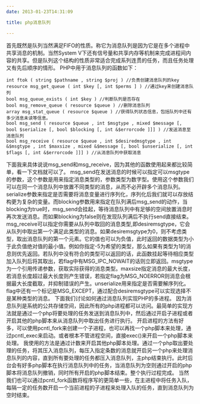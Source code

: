 ```yaml
---
date: 2013-01-23T14:31:09

title: php消息队列

---
```


首先既然是队列当然满足FIFO的性质。称它为消息队列是因为它是在多个进程中共享消息的机制。当然System V下还有信号量和共享内存等机制来完成进程间内容的共享。但是队列这个结构的性质非常适合完成系列连贯的任务，而且任务处理又有先后顺序的情形。
PHP中用于消息队列的函数如下：
```
int ftok ( string $pathname , string $proj ) //负责创建消息队列的key
resource msg_get_queue ( int $key [, int $perms ] ) //通过key来创建消息队列
bool msg_queue_exists ( int $key ) //判断队列是否存在
bool msg_remove_queue ( resource $queue ) //删除消息队列
array msg_stat_queue ( resource $queue ) //获得队列状态信息，包括队列中还有多少消息未读等信息。
bool msg_send ( resource $queue , int $msgtype , mixed $message [, bool $serialize [, bool $blocking [, int &$errorcode ]]] ) //发送消息至消息队列
bool msg_receive ( resource $queue , int $desiredmsgtype , int &$msgtype , int $maxsize , mixed &$message [, bool $unserialize [, int $flags [, int &$errorcode ]]] ) //从消息队列中获取消息
```

下面我来具体说说msg_send和msg_receive，因为其他的函数使用起来都比较简单，看一下文档就可以了。
msg_send在发送消息的时候可以指定可以msgtype的参数，这个参数是用来指定消息类型的，参数类型为数字型。使用这个参数我们可以在同一个消息队列中放置不同类型的消息，从而不必开辟多个消息队列。serialize参数来指定是否需要将消息变量进行序列化，序列化后我们就可以存放结构更为复杂的变量。而blocking参数用来指定在队列满后msg_send的动作，当blocking为true时，msg_send会挂起，等待消息队列中有足够的空间放置消息时再次发送消息。而如果blocking为false则在发现队列满后不执行send直接结束。
msg_receive可以指定你需要从队列中取回的消息类型,即desiremsgtype，它会从队列中取出第一个满足此类型的消息。如果desiremsgtype为0，则不考虑类型，取出消息队列的第一个元素。它的值也可以为负值，此时返回的数据类型为小于此负值绝对值的最小值。例如你指定-5为希望的类型，那么如果有类型为1的消息则优先返回。若队列中没有符合的类型可以返回的话，此函数挂起等待相应类型加入队列后将其取出，若flag中有MSG_IPC_NOWAIT的话则立即返回。msgtype为一个引用传递参数，获取实际获得的消息类型。maxsize指定消息的最大长度，若消息长度超过最大长度则产生错误，若指定flag为MSG_NOERROR则消息会根据最大长度截取，并抑制错误的产生。unserialize用来指定是否需要解序列化。flag中还有一个标记是MSG_EXCEPT，通过配合desiremsgtype可以实现选择不是某种类型的消息。
下面我们讨论如何通过消息队列实现PHP的多进程。
因为消息队列是系统的公共存储空间，因此所有的php进程都可以访问。最简单的实现方法就是通过一个php将要处理的任务发送到消息队列中，然后通过开启子进程或者开启其他的php脚本来从消息队列中取出任务进行执行。
开启进程的方法有好多，可以使用pcntl_fork来创建一个子进程，也可以再找一个php脚本来处理，通过pcntl_exec来启动。或者根本不管进程空间，直接exec()来开启一个php脚本来处理。
我使用的方法是通过计数来开启其他php脚本处理。通过一个php取出要处理的任务，将其压入消息队列，每压入指定条数的消息就开启另一个php来处理消息队列的内容，直到所有要处理的任务都压入消息队列，主php结束执行。此时后台会有好多php脚本在执行消息队列中的任务，当消息队列为空则通过开启的php脚本将消息队列撤销，同时所有开启的php脚本结束。整个执行过程完成。
当然我们也可以通过pcntl_fork函数将程序写的更简单一些，在主进程中将任务入队，每隔一定的任务数开启一个当前进程的子进程来处理入队的任务，直到消息队列为空时结束。
